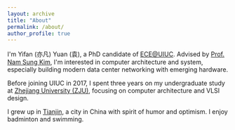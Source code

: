 ```yaml
---
layout: archive
title: "About"
permalink: /about/
author_profile: true
---
```

I'm Yifan (亦凡) Yuan (袁), a PhD candidate of [ECE@UIUC](https://ece.illinois.edu). Advised by [Prof. Nam Sung Kim](http://fast.ece.illinois.edu), I'm interested in computer architecture and system, especially building modern data center networking with emerging hardware. 

Before joining UIUC in 2017, I spent three years on my undergraduate study at [Zhejiang University (ZJU)](http://www.zju.edu.cn/english/), focusing on computer architecture and VLSI design.

I grew up in [Tianjin](https://en.wikipedia.org/wiki/Tianjin), a city in China with spirit of humor and optimism. I enjoy badminton and swimming. 